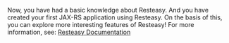 Now, you have had a basic knowledge about Resteasy. And you have created your first JAX-RS application using Resteasy. On the basis of this, you can explore more interesting features of Resteasy!
For more information, see: [Resteasy Documentation](http://resteasy.jboss.org/docs)
